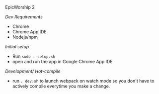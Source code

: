 EpicWorship 2

*Dev Requirements*
- Chrome
- Chrome App IDE
- Nodejs/npm

*Initial setup*
- Run `sudo . setup.sh`
- open and run the app in Google Chrome App IDE

*Development/ Hot-compile*
- run `. dev.sh` to launch webpack on watch mode so you don't have to actively compile everytime you make a change.